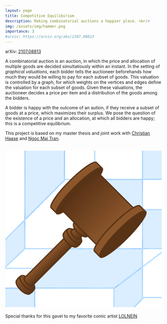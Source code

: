 ```yaml
---
layout: page
title: Competitive Equilibirium
description: Making combinatorial auctions a happier place. <br/>
img: /assets/img/hammer.png
importance: 3
#arxiv: https://arxiv.org/abs/2107.08813
---
```


arXiv: [2107.08813](https://arxiv.org/abs/2107.08813)  

A combinatorial auction is an auction, in which the price and allocation of multiple goods are decided simultatiously within an instant. In the setting of *graphical valuations*, each bidder tells the auctioneer beforehands how much they would be willing to pay for each subset of goods. This valuation is controlled by a graph, for which weights on the vertices and edges define the valuation for each subset of goods. Given these valuations, the auctioneer decides a price per item and a distribution of the goods among the bidders.

 A bidder is happy with the outcome of an aution, if they receive a subset of goods at a price, which maximizes their surplus. We pose the question of the existence of a price and an allocation, at which all bidders are happy; this is a competitive equilibrium. 

 This project is based on my master thesis and joint work with [Christian Haase](https://www.mi.fu-berlin.de/en/math/groups/ag-diskret-algebra-geom/members/Professoren/christian_haase.html) and [Ngoc Mai Tran](https://web.ma.utexas.edu/users/ntran/).


<div class="row justify-content-sm-center">
    <div class="col-sm-3 mt-3 mt-md-0">
        <img class="img-fluid rounded z-depth-1" src="" alt="" title=""/>
    </div>
    <div class="col-sm-5 mt-3 mt-md-0">
        <img class="img-fluid rounded z-depth-1" src="/assets/img/hammer.png" alt="" title="Making autions a happier place since 2007"/>
    </div>
    <div class="col-sm-3 mt-3 mt-md-0">
        <img class="img-fluid rounded z-depth-1" src="" alt="" title=""/>
    </div>
</div>

<div class="caption">
	Special thanks for this gavel to my favorite comic artist <a href="https://www.youtube.com/c/lolnein">LOLNEIN</a> 
</div>